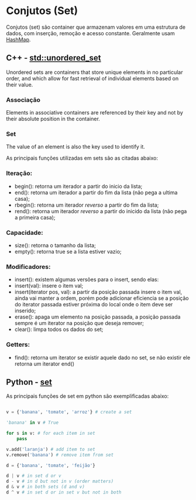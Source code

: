 # Conjutos (Set)

Conjutos (set) são container que armazenam valores em uma estrutura de dados, com inserção, remoção e acesso constante. Geralmente usam [HashMap](./HashMap.md).

## C++ - [std::unordered_set](https://cplusplus.com/reference/unordered_set/unordered_set/)

Unordered sets are containers that store unique elements in no particular order, and which allow for fast retrieval of individual elements based on their value.


### Associação 
Elements in associative containers are referenced by their key and not by their absolute position in the container.

### Set
The value of an element is also the key used to identify it.

As principais funções utilizadas em sets são as citadas abaixo:

### Iteração:
- begin(): retorna um iterador a partir do inicio da lista; 
- end(): retorna um iterador a partir do fim da lista (não pega a ultima casa);
- rbegin(): retorna um iterador _reverso_ a partir do fim da lista; 
- rend(): retorna um iterador _reverso_ a partir do inicido da lista (não pega a primeira casa);

### Capacidade:
- size(): retorna o tamanho da lista;
- empty(): retorna true se a lista estiver vazio;

### Modificadores:
- insert(): existem algumas versões para o insert, sendo elas:
 - insert(val): insere o item val;
 - insert(iterator pos, val): a partir da posição passada insere o item val, ainda vai manter a ordem, porém pode adicionar eficiencia se a posição do iterator passada estiver próxima do local onde o item deve ser inserido;
- erase(): apaga um elemento na posição passada, a posição passada sempre é um iterator na posição que deseja remover;
- clear(): limpa todos os dados do set;

### Getters:
- find(): retorna um iterator se existir aquele dado no set, se não existir ele retorna um iterator end()



## Python - [set](https://docs.python.org/3/tutorial/datastructures.html#sets)


As principais funções de set em python são exemplificadas abaixo:

```python

v = {'banana', 'tomate', 'arroz'} # create a set

'banana' in v # True

for s in v: # for each item in set
    pass

v.add('laranja') # add item to set
v.remove('banana') # remove item from set

d = {'banana', 'tomate', 'feijão'}

d | v # in set d or v
d - v # in d but not in v (order matters)
d & v # in both sets (d and v)
d ^ v # in set d or in set v but not in both

```





